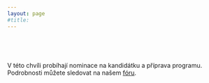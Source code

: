 ```yaml
---
layout: page
#title: 
---
```

<style>
  .program-icon {
    width: 125px;
    height: 125px;
  }
  .column {
    margin-bottom: 0.9em;
  }
  .column a {
    color: #000;
  }
</style>

<div class="row">
  <div class="columns medium-12">
  <p><br>
  </div>
</div>

V této chvíli probíhají nominace na kandidátku a příprava programu. Podrobnosti 
můžete sledovat na našem [fóru](https://forum.pirati.cz/viewforum.php?f=412).
